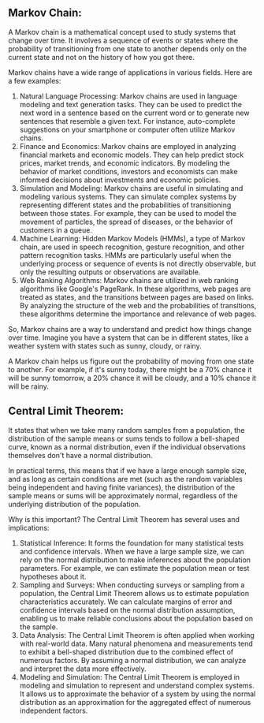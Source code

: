 ## Markov Chain:
A Markov chain is a mathematical concept used to study systems that change over time. It involves a sequence of events or states where the probability of transitioning from one state to another depends only on the current state and not on the history of how you got there.

Markov chains have a wide range of applications in various fields. Here are a few examples:

1. Natural Language Processing: Markov chains are used in language modeling and text generation tasks. They can be used to predict the next word in a sentence based on the current word or to generate new sentences that resemble a given text. For instance, auto-complete suggestions on your smartphone or computer often utilize Markov chains.
2. Finance and Economics: Markov chains are employed in analyzing financial markets and economic models. They can help predict stock prices, market trends, and economic indicators. By modeling the behavior of market conditions, investors and economists can make informed decisions about investments and economic policies.
3. Simulation and Modeling: Markov chains are useful in simulating and modeling various systems. They can simulate complex systems by representing different states and the probabilities of transitioning between those states. For example, they can be used to model the movement of particles, the spread of diseases, or the behavior of customers in a queue.
4. Machine Learning: Hidden Markov Models (HMMs), a type of Markov chain, are used in speech recognition, gesture recognition, and other pattern recognition tasks. HMMs are particularly useful when the underlying process or sequence of events is not directly observable, but only the resulting outputs or observations are available.
5. Web Ranking Algorithms: Markov chains are utilized in web ranking algorithms like Google's PageRank. In these algorithms, web pages are treated as states, and the transitions between pages are based on links. By analyzing the structure of the web and the probabilities of transitions, these algorithms determine the importance and relevance of web pages.

So,  Markov chains are a way to understand and predict how things change over time. Imagine you have a system that can be in different states, like a weather system with states such as sunny, cloudy, or rainy.

A Markov chain helps us figure out the probability of moving from one state to another. For example, if it's sunny today, there might be a 70% chance it will be sunny tomorrow, a 20% chance it will be cloudy, and a 10% chance it will be rainy.

## Central Limit Theorem:

It states that when we take many random samples from a population, the distribution of the sample means or sums tends to follow a bell-shaped curve, known as a normal distribution, even if the individual observations themselves don't have a normal distribution.

In practical terms, this means that if we have a large enough sample size, and as long as certain conditions are met (such as the random variables being independent and having finite variances), the distribution of the sample means or sums will be approximately normal, regardless of the underlying distribution of the population.

Why is this important? The Central Limit Theorem has several uses and implications:

1. Statistical Inference: It forms the foundation for many statistical tests and confidence intervals. When we have a large sample size, we can rely on the normal distribution to make inferences about the population parameters. For example, we can estimate the population mean or test hypotheses about it.
2. Sampling and Surveys: When conducting surveys or sampling from a population, the Central Limit Theorem allows us to estimate population characteristics accurately. We can calculate margins of error and confidence intervals based on the normal distribution assumption, enabling us to make reliable conclusions about the population based on the sample.
3. Data Analysis: The Central Limit Theorem is often applied when working with real-world data. Many natural phenomena and measurements tend to exhibit a bell-shaped distribution due to the combined effect of numerous factors. By assuming a normal distribution, we can analyze and interpret the data more effectively.
4. Modeling and Simulation: The Central Limit Theorem is employed in modeling and simulation to represent and understand complex systems. It allows us to approximate the behavior of a system by using the normal distribution as an approximation for the aggregated effect of numerous independent factors.


